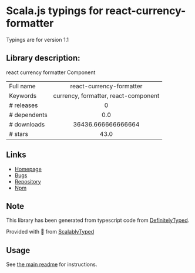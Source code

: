 
# Scala.js typings for react-currency-formatter

Typings are for version 1.1

## Library description:
react currency formatter Component

|                    |                 |
| ------------------ | :-------------: |
| Full name          | react-currency-formatter |
| Keywords           | currency, formatter, react-component |
| # releases         | 0 |
| # dependents       | 0.0 |
| # downloads        | 36436.666666666664 |
| # stars            | 43.0 |

## Links
- [Homepage](https://github.com/xDae/react-currency-formatter#readme)
- [Bugs](https://github.com/xDae/react-currency-formatter/issues)
- [Repository](https://github.com/xDae/react-currency-formatter)
- [Npm](https://www.npmjs.com/package/react-currency-formatter)
    


## Note
This library has been generated from typescript code from [DefinitelyTyped](https://definitelytyped.org).

Provided with :purple_heart: from [ScalablyTyped](https://github.com/oyvindberg/ScalablyTyped)

## Usage
See [the main readme](../../readme.md) for instructions.


